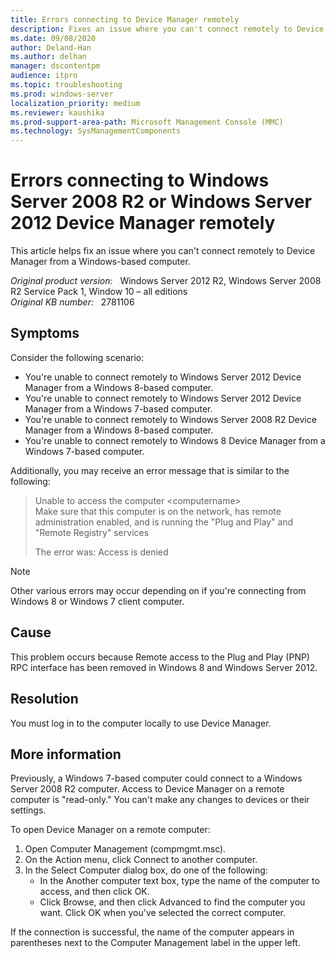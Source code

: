 ```yaml
---
title: Errors connecting to Device Manager remotely
description: Fixes an issue where you can't connect remotely to Device Manager from a Windows-based computer.
ms.date: 09/08/2020
author: Deland-Han
ms.author: delhan
manager: dscontentpm
audience: itpro
ms.topic: troubleshooting
ms.prod: windows-server
localization_priority: medium
ms.reviewer: kaushika
ms.prod-support-area-path: Microsoft Management Console (MMC)
ms.technology: SysManagementComponents
---
```

# Errors connecting to Windows Server 2008 R2 or Windows Server 2012 Device Manager remotely

This article helps fix an issue where you can't connect remotely to Device Manager from a Windows-based computer.  

_Original product version:_ &nbsp; Windows Server 2012 R2, Windows Server 2008 R2 Service Pack 1, Window 10 – all editions  
_Original KB number:_ &nbsp; 2781106

## Symptoms

Consider the following scenario:  

- You're unable to connect remotely to Windows Server 2012 Device Manager from a Windows 8-based computer.
- You're unable to connect remotely to Windows Server 2012 Device Manager from a Windows 7-based computer.
- You're unable to connect remotely to Windows Server 2008 R2 Device Manager from a Windows 8-based computer.
- You're unable to connect remotely to Windows 8 Device Manager from a Windows 7-based computer.

Additionally, you may receive an error message that is similar to the following:

> Unable to access the computer \<computername>  
Make sure that this computer is on the network, has remote administration enabled, and is running the "Plug and Play" and "Remote Registry" services  
>
> The error was: Access is denied  

> [!Note]
> Other various errors may occur depending on if you're connecting from Windows 8 or Windows 7 client computer.

## Cause

This problem occurs because Remote access to the Plug and Play (PNP) RPC interface has been removed in Windows 8 and Windows Server 2012.

## Resolution

You must log in to the computer locally to use Device Manager.

## More information

Previously, a Windows 7-based computer could connect to a Windows Server 2008 R2 computer. Access to Device Manager on a remote computer is "read-only." You can't make any changes to devices or their settings.

To open Device Manager on a remote computer:  

1. Open Computer Management (compmgmt.msc).
2. On the Action menu, click Connect to another computer.
3. In the Select Computer dialog box, do one of the following:
   - In the Another computer text box, type the name of the computer to access, and then click OK.
   - Click Browse, and then click Advanced to find the computer you want. Click OK when you've selected the correct computer.

If the connection is successful, the name of the computer appears in parentheses next to the Computer Management label in the upper left.
